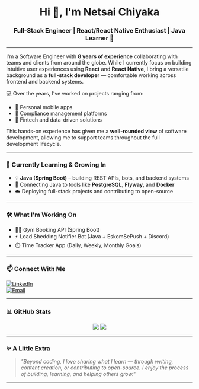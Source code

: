 <h1 align="center">Hi 👋, I'm Netsai Chiyaka</h1>
<h3 align="center">Full-Stack Engineer | React/React Native Enthusiast | Java Learner 🚀</h3>

---

I'm a Software Engineer with **8 years of experience** collaborating with teams and clients from around the globe. While I currently focus on building intuitive user experiences using **React** and **React Native**, I bring a versatile background as a **full-stack developer** — comfortable working across frontend and backend systems.

💻 Over the years, I’ve worked on projects ranging from:
- 📱 Personal mobile apps
- 🧾 Compliance management platforms
- 💸 Fintech and data-driven solutions

This hands-on experience has given me a **well-rounded view** of software development, allowing me to support teams throughout the full development lifecycle.

---

### 🌱 Currently Learning & Growing In
- 💡 **Java (Spring Boot)** – building REST APIs, bots, and backend systems
- 🔄 Connecting Java to tools like **PostgreSQL**, **Flyway**, and **Docker**
- ☁️ Deploying full-stack projects and contributing to open-source

---

### 🛠️ What I'm Working On
- 🏋️‍♂️ Gym Booking API (Spring Boot)
- ⚡ Load Shedding Notifier Bot (Java + EskomSePush + Discord)
- ⏱️ Time Tracker App (Daily, Weekly, Monthly Goals)

---

### 📫 Connect With Me
[![LinkedIn](https://img.shields.io/badge/LinkedIn-blue?style=flat&logo=linkedin)](https://www.linkedin.com/in/netsai-chiyaka-18b491264/)  
[![Email](https://img.shields.io/badge/Email-D14836?style=flat&logo=gmail&logoColor=white)](mailto:hellonetsai@gmail.com)

---

### 📊 GitHub Stats

<p align="center">
  <img src="https://github-readme-stats.vercel.app/api?username=madzimai&show_icons=true&theme=tokyonight" />
  <img src="https://github-readme-stats.vercel.app/api/top-langs/?username=madzimai&layout=compact&theme=tokyonight" />
</p>

---

### ✨ A Little Extra

> *"Beyond coding, I love sharing what I learn — through writing, content creation, or contributing to open-source. I enjoy the process of building, learning, and helping others grow."*

---

